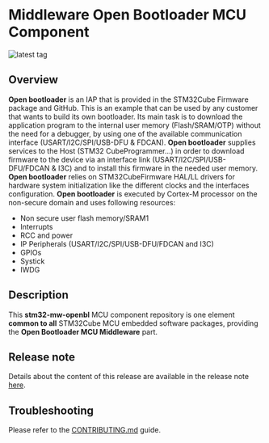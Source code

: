 # Middleware Open Bootloader MCU Component

![latest tag](https://img.shields.io/github/v/tag/STMicroelectronics/stm32-mw-openbl.svg?color=brightgreen)

## Overview

**Open bootloader** is an IAP that is provided in the STM32Cube Firmware package and GitHub. This is an example that can be used by any customer that wants to build its own bootloader. Its main task is to download the application program to the internal user memory (Flash/SRAM/OTP) without the need for a debugger, by using one of the available communication interface (USART/I2C/SPI/USB-DFU & FDCAN).
**Open bootloader** supplies services to the Host (STM32 CubeProgrammer…) in order to download firmware to the device via an interface link (USART/I2C/SPI/USB-DFU/FDCAN & I3C) and to install this firmware in the needed user memory.
**Open bootloader** relies on STM32CubeFirmware HAL/LL drivers for hardware system initialization like the different clocks and the interfaces configuration.
**Open bootloader** is executed by Cortex-M processor on the non-secure domain and uses following resources:
   * Non secure user flash memory/SRAM1
   * Interrupts
   * RCC and power
   * IP Peripherals (USART/I2C/SPI/USB-DFU/FDCAN and I3C)
   * GPIOs
   * Systick
   * IWDG

## Description

This **stm32-mw-openbl** MCU component repository is one element **common to all** STM32Cube MCU embedded software packages, providing the **Open Bootloader MCU Middleware** part.

## Release note

Details about the content of this release are available in the release note [here](https://htmlpreview.github.io/?https://github.com/STMicroelectronics/stm32-mw-openbl/blob/main/Release_Notes.html).

## Troubleshooting

Please refer to the [CONTRIBUTING.md](CONTRIBUTING.md) guide.
